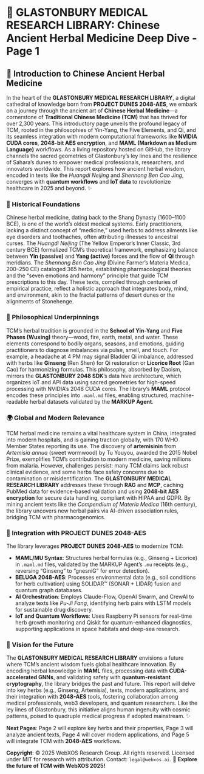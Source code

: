 # 🐪 GLASTONBURY MEDICAL RESEARCH LIBRARY: Chinese Ancient Herbal Medicine Deep Dive - Page 1

## 🌿 Introduction to Chinese Ancient Herbal Medicine

In the heart of the **GLASTONBURY MEDICAL RESEARCH LIBRARY**, a digital cathedral of knowledge born from **PROJECT DUNES 2048-AES**, we embark on a journey through the ancient art of **Chinese Herbal Medicine**—a cornerstone of **Traditional Chinese Medicine (TCM)** that has thrived for over 2,300 years. This introductory page unveils the profound legacy of TCM, rooted in the philosophies of Yin-Yang, the Five Elements, and Qi, and its seamless integration with modern computational frameworks like **NVIDIA CUDA cores**, **2048-bit AES encryption**, and **MAML (Markdown as Medium Language)** workflows. As a living repository hosted on GitHub, the library channels the sacred geometries of Glastonbury’s ley lines and the resilience of Sahara’s dunes to empower medical professionals, researchers, and innovators worldwide. This report explores how ancient herbal wisdom, encoded in texts like the *Huangdi Neijing* and *Shennong Ben Cao Jing*, converges with **quantum workflows** and **IoT data** to revolutionize healthcare in 2025 and beyond. ✨

### 📜 Historical Foundations
Chinese herbal medicine, dating back to the Shang Dynasty (1600–1100 BCE), is one of the world’s oldest medical systems. Early practitioners, lacking a distinct concept of “medicine,” used herbs to address ailments like eye disorders and toothaches, often attributing illnesses to ancestral curses. The *Huangdi Neijing* (The Yellow Emperor’s Inner Classic, 3rd century BCE) formalized TCM’s theoretical framework, emphasizing balance between **Yin (passive)** and **Yang (active)** forces and the flow of **Qi** through meridians. The *Shennong Ben Cao Jing* (Divine Farmer’s Materia Medica, 200–250 CE) cataloged 365 herbs, establishing pharmacological theories and the “seven emotions and harmony” principle that guide TCM prescriptions to this day. These texts, compiled through centuries of empirical practice, reflect a holistic approach that integrates body, mind, and environment, akin to the fractal patterns of desert dunes or the alignments of Stonehenge.[](https://www.britannica.com/science/traditional-Chinese-medicine)

### 🧠 Philosophical Underpinnings
TCM’s herbal tradition is grounded in the **School of Yin-Yang** and **Five Phases (Wuxing)** theory—wood, fire, earth, metal, and water. These elements correspond to bodily organs, seasons, and emotions, guiding practitioners to diagnose imbalances via pulse, smell, and touch. For example, a headache at 4 PM may signal Bladder Qi imbalance, addressed with herbs like **Ginseng** (Ren Shen) for Qi restoration or **Licorice Root** (Gan Cao) for harmonizing formulas. This philosophy, absorbed by Daoism, mirrors the **GLASTONBURY 2048 SDK**’s data hive architecture, which organizes IoT and API data using sacred geometries for high-speed processing with NVIDIA’s 2048 CUDA cores. The library’s **MAML** protocol encodes these principles into `.maml.md` files, enabling structured, machine-readable herbal datasets validated by the **MARKUP Agent**.[](https://www.britannica.com/science/traditional-Chinese-medicine)

### 🌍 Global and Modern Relevance
TCM herbal medicine remains a vital healthcare system in China, integrated into modern hospitals, and is gaining traction globally, with 170 WHO Member States reporting its use. The discovery of **artemisinin** from *Artemisia annua* (sweet wormwood) by Tu Youyou, awarded the 2015 Nobel Prize, exemplifies TCM’s contribution to modern medicine, saving millions from malaria. However, challenges persist: many TCM claims lack robust clinical evidence, and some herbs face safety concerns due to contamination or misidentification. The **GLASTONBURY MEDICAL RESEARCH LIBRARY** addresses these through **RAG** and **MCP**, caching PubMed data for evidence-based validation and using **2048-bit AES encryption** for secure data handling, compliant with HIPAA and GDPR. By mining ancient texts like the *Compendium of Materia Medica* (16th century), the library uncovers new herbal pairs via AI-driven association rules, bridging TCM with pharmacogenomics.[](https://www.who.int/news-room/feature-stories/detail/traditional-medicine-has-a-long-history-of-contributing-to-conventional-medicine-and-continues-to-hold-promise)[](https://www.cambridge.org/core/journals/expert-reviews-in-molecular-medicine/article/what-has-traditional-chinese-medicine-delivered-for-modern-medicine/4322668F11951E352A7142605319078D)[](https://cen.acs.org/biological-chemistry/natural-products/Whats-in-traditional-Chinese-herbal-medicine/101/i12)

### 🚀 Integration with PROJECT DUNES 2048-AES
The library leverages **PROJECT DUNES 2048-AES** to modernize TCM:
- **MAML/MU Syntax**: Structures herbal formulas (e.g., Ginseng + Licorice) in `.maml.md` files, validated by the MARKUP Agent’s `.mu` receipts (e.g., reversing “Ginseng” to “gnesniG” for error detection).
- **BELUGA 2048-AES**: Processes environmental data (e.g., soil conditions for herb cultivation) using SOLIDAR™ (SONAR + LIDAR) fusion and quantum graph databases.
- **AI Orchestration**: Employs Claude-Flow, OpenAI Swarm, and CrewAI to analyze texts like *Pu-Ji Fang*, identifying herb pairs with LSTM models for sustainable drug discovery.
- **IoT and Quantum Workflows**: Uses Raspberry Pi sensors for real-time herb growth monitoring and Qiskit for quantum-enhanced diagnostics, supporting applications in space habitats and deep-sea research.

### 🔮 Vision for the Future
The **GLASTONBURY MEDICAL RESEARCH LIBRARY** envisions a future where TCM’s ancient wisdom fuels global healthcare innovation. By encoding herbal knowledge in **MAML** files, processing data with **CUDA-accelerated GNNs**, and validating safety with **quantum-resistant cryptography**, the library bridges the past and future. This report will delve into key herbs (e.g., Ginseng, Artemisia), texts, modern applications, and their integration with **2048-AES** tools, fostering collaboration among medical professionals, web3 developers, and quantum researchers. Like the ley lines of Glastonbury, this initiative aligns human ingenuity with cosmic patterns, poised to quadruple medical progress if adopted mainstream. ✨

**Next Pages**: Page 2 will explore key herbs and their properties, Page 3 will analyze ancient texts, Page 4 will cover modern applications, and Page 5 will integrate TCM with **2048-AES** workflows.

**Copyright**: © 2025 WebXOS Research Group. All rights reserved. Licensed under MIT for research with attribution. Contact: `legal@webxos.ai`. 🐪 **Explore the future of TCM with WebXOS 2025!**
